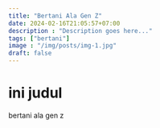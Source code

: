 ```yaml
---
title: "Bertani Ala Gen Z"
date: 2024-02-16T21:05:57+07:00
description : "Description goes here..."
tags: ["bertani"]
image : "/img/posts/img-1.jpg"
draft: false
---
```

# ini judul
bertani ala gen z 